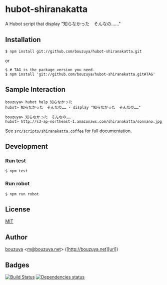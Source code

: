 # hubot-shiranakatta

A Hubot script that display "知らなかった　そんなの……"

## Installation

    $ npm install git://github.com/bouzuya/hubot-shiranakatta.git

or

    $ # TAG is the package version you need.
    $ npm install 'git://github.com/bouzuya/hubot-shiranakatta.git#TAG'

## Sample Interaction

    bouzuya> hubot help 知らなかった
    hubot> 知らなかった　そんなの…… - display "知らなかった　そんなの……"

    bouzuya> 知らなかった　そんなの……
    hubot> http://s3-ap-northeast-1.amazonaws.com/shiranakatta/sonnano.jpg

See [`src/scripts/shiranakatta.coffee`](src/scripts/shiranakatta.coffee) for full documentation.

## Development

### Run test

    $ npm test

### Run robot

    $ npm run robot

## License

[MIT](LICENSE)

## Author

[bouzuya][user] &lt;[m@bouzuya.net][mail]&gt; ([http://bouzuya.net][url])

## Badges

[![Build Status][travis-badge]][travis]
[![Dependencies status][david-dm-badge]][david-dm]

[travis]: https://travis-ci.org/bouzuya/hubot-shiranakatta
[travis-badge]: https://travis-ci.org/bouzuya/hubot-shiranakatta.svg?branch=master
[david-dm]: https://david-dm.org/bouzuya/hubot-shiranakatta
[david-dm-badge]: https://david-dm.org/bouzuya/hubot-shiranakatta.png
[user]: https://github.com/bouzuya
[mail]: mailto:m@bouzuya.net
[url]: http://bouzuya.net
